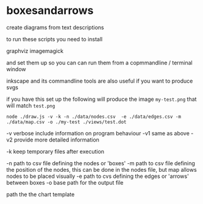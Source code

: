 # boxesandarrows
create diagrams from text descriptions

to run these scripts you need to install

graphviz
imagemagick

and set them up so you can can run them from a copmmandline / terminal window

inkscape and its commandline tools are also useful if you want to produce svgs


if you have this set up the following will produce the image ```my-test.png```
that will match ```test.png```

```
node ./draw.js -v -k -n ./data/nodes.csv  -e ./data/edges.csv -m ./data/map.csv -o ./my-test ./views/test.dot 
```

-v verbose include information on program behaviour
-v1 same as above
-v2 provide more detailed information


-k keep temporary files after execution

-n path to csv file defining the nodes or 'boxes'
-m path to csv file defining the position of the nodes, this can be done in the nodes file, but map allows nodes to be placed visually
-e path to cvs defining the edges or 'arrows' between boxes
-o base path for the output file

path the the chart template
